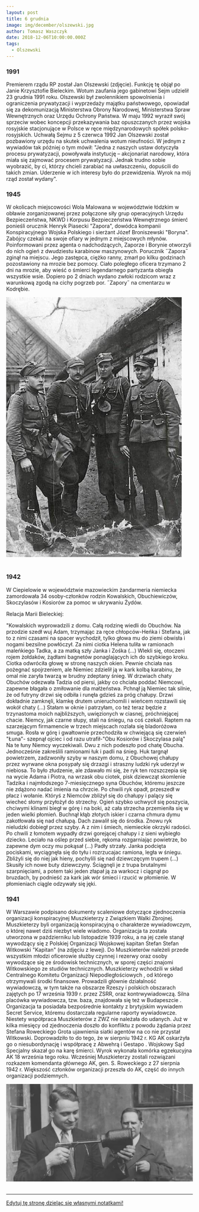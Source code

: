 ```yaml
---
layout: post
title: 6 grudnia
image: img/december/olszewski.jpg
author: Tomasz Waszczyk
date: 2018-12-06T10:00:00.000Z
tags:
  - Olszewski
---
```


### 1991

Premierem rządu RP został Jan Olszewski (zdjęcie). Funkcję tę objął po Janie Krzysztofie Bieleckim. Wotum zaufania jego gabinetowi Sejm udzielił 23 grudnia 1991 roku.
Olszewski był zwolennikiem spowolnienia i ograniczenia prywatyzacji i wyprzedaży majątku państwowego, opowiadał się za dekomunizacją Ministerstwa Obrony Narodowej, Ministerstwa Spraw Wewnętrznych oraz Urzędu Ochrony Państwa. W maju 1992 wyraził swój sprzeciw wobec koncepcji przekazywania baz opuszczanych przez wojska rosyjskie stacjonujące w Polsce w ręce międzynarodowych spółek polsko-rosyjskich. Uchwałą Sejmu z 5 czerwca 1992 Jan Olszewski został pozbawiony urzędu na skutek uchwalenia wotum nieufności.
W jednym z wywiadów tak później o tym mówił:
"Jedna z naszych ustaw dotyczyła procesu prywatyzacji, powoływała instytucję – akcjonariat narodowy, która miała się zajmować procesem prywatyzacji. Jednak trudno sobie wyobrazić, by ci, którzy chcieli zarabiać na uwłaszczeniu, dopuścili do takich zmian. Uderzenie w ich interesy było do przewidzenia. Wyrok na mój rząd został wydany".

### 1945

W okolicach miejscowości Wola Malowana w województwie łódzkim w obławie zorganizowanej przez połączone siły grup operacyjnych Urzędu Bezpieczeństwa, NKWD i Korpusu Bezpieczeństwa Wewnętrznego śmierć ponieśli orucznik Henryk Piasecki "Zapora", dowódca kompanii Konspiracyjnego Wojska Polskiego i sierżant Józef Broniszewski "Boryna". Zabójcy czekali na swoje ofiary w jednym z miejscowych młynów. Poinformowani przez agenta o nadchodzących, Zaporze i Borynie otworzyli do nich ogień z dwudziestu karabinow maszynowych. Porucznik ˝Zapora˝ zginął na miejscu. Jego zastępca, ciężko ranny, zmarł po kilku godzinach pozostawiony na mrozie bez pomocy. Ciało poległego oficera trzymano 2 dni na mrozie, aby wieść o śmierci legendarnego partyzanta obiegła wszystkie wsie. Dopiero po 2 dniach wydano zwłoki rodzicom wraz z warunkową zgodą na cichy pogrzeb por. ˝Zapory˝ na cmentarzu w Kodrębie.

<img src="./img/december/zapora.jpg"/><br><br>

### 1942

W Ciepielowie w województwie mazowieckim żandarmeria niemiecka zamordowała 34 osoby-członków rodzin Kowalskich, Obuchiewiczów, Skoczylasów i Kosiorów za pomoc w ukrywaniu Żydów.

Relacja Marii Bieleckiej:

"Kowalskich wyprowadzili z domu. Całą rodzinę wiedli do Obuchów. Na przodzie szedł wuj Adam, trzymając za ręce chłopców-Heńka i Stefana, jak to z nimi czasami na spacer wychodził, tylko głowa mu do ziemi obwisła i nogami bezsilne powłóczył. Za nimi ciotka Helena tuliła w ramionach maleńkiego Tadka, a za matką szły Janka i Zośka (...) Wlekli się, otoczeni rojem żołdaków, żądłami bagnetów ponaglających ich do szybkiego kroku. Ciotka odwróciła głowę w stronę naszych okien. Pewnie chciała nas pożegnać spojrzeniem, ale Niemiec zdzielił ją w kark kolbą karabinu, że omal nie zaryła twarzą w brudny zdeptany śnieg. W drzwiach chaty Obuchów odezwała Tadzia od piersi, jakby co chciała poddać Niemcowi, zapewne błagała o zmiłowanie dla małżeństwa. Pchnął ją Niemiec tak silnie, że od futryny drzwi się odbiła i runęła gdzieś za próg chałupy. Drzwi dokładnie zamknęli, klamkę drutem unieruchomili i wieńcem rozstawili się wokół chaty (...)
Stałam w oknie i patrzyłam, co też teraz będzie z trzynastoma moich najbliższych, uwięzionych w ciasnej, próchniejącej chacie. Niemcy, jak czarne słupy, stali na śniegu, na coś czekali. Raptem na szarzejącym firmamencie w trzech miejscach rozlała się bladoróżowa smuga. Rosła w górę i gwałtownie przechodziła w chwiejącą się czerwień "Łuna"- szepnął ojciec i od razu utrafił-"Obu Kosiorów i Skoczylasa palą"
Na te łuny Niemcy wyczekiwali. Dwu z nich podeszło pod chatę Obucha. Jednocześnie zakreślili ramionami łuk i padli na śnieg. Huk targnął powietrzem, zadzwoniły szyby w naszym domu, z Obuchowej chałupy przez wyrwane okna posypały się drzazgi i straszny ludzki ryk uderzył w niebiosa. To było złudzenie, ale zdawało mi się, że ryk ten rozszczepia się na wycie Adama i Piotra, na wrzask obu ciotek, pisk dziewcząt skomlenie Tadzika i najmłodszego 7-miesięcznego syna Obuchów, któremu jeszcze nie zdążono nadać imienia na chrzcie. Po chwili ryk opadł, przeszedł w płacz i wołanie. Któryś z Niemców zbliżył się do chałupy i palący się wiecheć słomy przyłożył do strzechy. Ogień szybko uchwycił się poszycia, chciwymi klinami biegł w górę i na boki, aż cała strzecha przemieniła się w jeden wielki płomień.
Buchnął kłąb złotych iskier i czarna chmura dymu zakotłowała się nad chałupą. Dach zawalił się do środka. Znowu ryk nieludzki dobiegł przez szyby. A z nim i śmiech, niemieckie okrzyki radości. Po chwili z łomotem wypadły drzwi gorejącej chałupy i z sieni wybiegło dziecko. Leciało na oślep przed siebie, rękoma rozgarniając powietrze, bo zapewne dym oczy mu pokąsał (...) Padły strzały. Janka podcięta pociskami, wyciągnęła się do tyłu i rozrzucajac ramiona, legła w śniegu. Zbliżyli się do niej jak hieny, pochylili się nad dziewczęcym trupem (...) Skusiły ich nowe buty dziewczyny. Ściągnęli je z trupa brutalnymi szarpnięciami, a potem taki jeden złapał ją za warkocz i ciągnął po bruzdach, by podnieść za kark jak wór śmieci i rzucić w płomienie. W płomieniach ciągle odzywały się jęki.

### 1941

W Warszawie podpisano dokumenty scaleniowe dotyczące zjednoczenia organizacji konspiracyjnej Muszkieterzy z Związkiem Walki Zbrojnej.
Muszkieterzy byli organizacją konspiracyjną o charakterze wywiadowczym, o której nawet dziś niezbyt wiele wiadomo. Organizacja ta została utworzona w październiku lub listopadzie 1939 roku, a na jej czele stanął wywodzący się z Polskiej Organizacji Wojskowej kapitan Stefan Stefan Witkowski "Kapitan" (na zdjęciu z lewej).
Do Muszkieterów należeli przede wszystkim młodzi oficerowie służby czynnej i rezerwy oraz osoby wywodzące się ze środowisk technicznych, w sporej części znajomi Witkowskiego ze studiów technicznych.
Muszkieterzy wchodzili w skład Centralnego Komitetu Organizacji Niepodległościowych , od którego otrzymywali środki finansowe. Prowadzili głównie działalność wywiadowczą, w tym także na obszarze Rzeszy i polskich obszarach zajętych po 17 września 1939 r. przez ZSRR, oraz kontrwywiadowczą. Silna placówka wywiadowcza, tzw. baza, znajdowała się też w Budapeszcie .
Organizacja ta posiadała bezpośrednie kontakty z brytyjskim wywiadem Secret Service, któremu dostarczała regularne raporty wywiadowcze.
Niestety współpraca Muszkieterów z ZWZ nie należała do udanych. Już w kilka miesięcy od zjednoczenia doszło do konfliktu z powodu żądania przez Stefana Roweckiego Grota ujawnienia siatki agentów na co nie przystał Witkowski. Doprowadziło to do tego, że w sierpniu 1942 r. KG AK oskarżyła go o niesubordynację i współpracę z Abwehrą i Gestapo .
Wojskowy Sąd Specjalny skazał go na karę śmierci. Wyrok wykonała komórka egzekucyjna AK 18 września tego roku. Wcześniej Muszkieterzy zostali rozwiązani rozkazem komendanta głównego AK, gen. S. Roweckiego z 27 sierpnia 1942 r. Większość członków organizacji przeszła do AK, część do innych organizacji podziemnych.

<img src="./img/december/witkowski.jpg"/><br><br>

---

<a href="https://github.com/TomaszWaszczyk/historia.waszczyk.com/edit/master/src/content/december-6.md" target="_blank">Edytuj tę stronę dzieląc się własnymi notatkami!</a>
